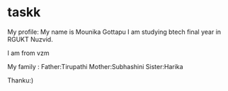 # taskk
My profile:
My name is Mounika Gottapu
I am studying btech final year in RGUKT Nuzvid.



I am from vzm



My family :
Father:Tirupathi Mother:Subhashini Sister:Harika


Thanku:)

